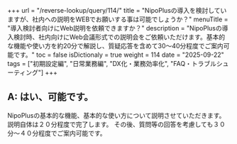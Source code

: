 +++
url = "/reverse-lookup/query/114/"
title = "NipoPlusの導入を検討していますが、社内への説明をWEBでお願いする事は可能でしょうか？"
menuTitle = "導入検討者向けにWeb説明を依頼できますか？"
description = "NipoPlusの導入検討時、社内向けにWeb会議形式での説明会をご依頼いただけます。基本的な機能や使い方を約20分で解説し、質疑応答を含めて30〜40分程度でご案内可能です。"
toc = false
isDictionaly = true
weight = 114
date = "2025-09-22"
tags = ["初期設定編", "日常業務編", "DX化・業務効率化", "FAQ・トラブルシューティング"]
+++

## A: はい、可能です。

NipoPlusの基本的な機能、基本的な使い方について説明させていただきます。
説明自体は２０分程度で完了します。
その後、質問等の回答を考慮しても３０分〜４０分程度でご案内可能です。
